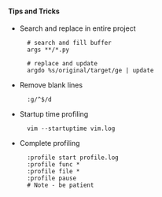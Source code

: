 #### Tips and Tricks


- Search and replace in entire project

        # search and fill buffer
        args **/*.py

        # replace and update
        argdo %s/original/target/ge | update


- Remove blank lines

        :g/^$/d


- Startup time profiling

        vim --startuptime vim.log


- Complete profiling

        :profile start profile.log
        :profile func *
        :profile file *
        :profile pause
        # Note - be patient
